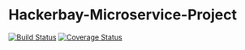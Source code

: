 # Hackerbay-Microservice-Project

[![Build Status](https://travis-ci.org/gmemmy/Microservice-Backend.svg?branch=develop)](https://travis-ci.org/gmemmy/Microservice-Backend)
[![Coverage Status](https://coveralls.io/repos/github/gmemmy/Microservice-Backend/badge.svg?branch=develop)](https://coveralls.io/github/gmemmy/Microservice-Backend?branch=develop)